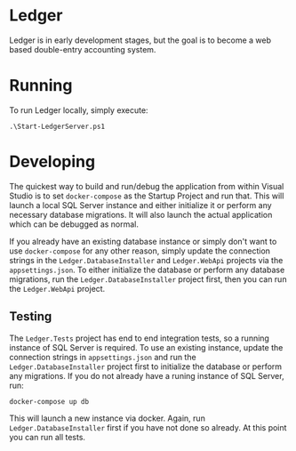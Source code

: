 # Ledger

Ledger is in early development stages, but the goal is to become a web based double-entry accounting system.

# Running

To run Ledger locally, simply execute:

```
.\Start-LedgerServer.ps1
```

# Developing

The quickest way to build and run/debug the application from within Visual Studio is to set `docker-compose` as the Startup Project and run that. This will launch a local SQL Server instance and either initialize it or perform any necessary database migrations. It will also launch the actual application which can be debugged as normal.

If you already have an existing database instance or simply don't want to use `docker-compose` for any other reason, simply update the connection strings in the `Ledger.DatabaseInstaller` and `Ledger.WebApi` projects via the `appsettings.json`. To either initialize the database or perform any database migrations, run the `Ledger.DatabaseInstaller` project first, then you can run the `Ledger.WebApi` project.

## Testing

The `Ledger.Tests` project has end to end integration tests, so a running instance of SQL Server is required. To use an existing instance, update the connection strings in `appsettings.json` and run the `Ledger.DatabaseInstaller` project first to initialize the database or perform any migrations. If you do not already have a runing instance of SQL Server, run:

```
docker-compose up db
```

This will launch a new instance via docker. Again, run `Ledger.DatabaseInstaller` first if you have not done so already. At this point you can run all tests.